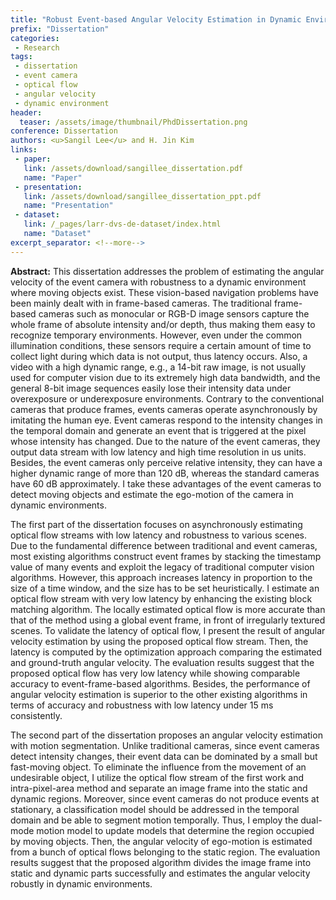 ```yaml
---
title: "Robust Event-based Angular Velocity Estimation in Dynamic Environments"
prefix: "Dissertation"
categories:
 - Research
tags:
 - dissertation
 - event camera
 - optical flow
 - angular velocity
 - dynamic environment
header:
  teaser: /assets/image/thumbnail/PhdDissertation.png
conference: Dissertation
authors: <u>Sangil Lee</u> and H. Jin Kim
links:
 - paper: 
   link: /assets/download/sangillee_dissertation.pdf
   name: "Paper"
 - presentation:
   link: /assets/download/sangillee_dissertation_ppt.pdf
   name: "Presentation"
 - dataset: 
   link: /_pages/larr-dvs-de-dataset/index.html
   name: "Dataset"
excerpt_separator: <!--more-->
---
```


**Abstract:** This dissertation addresses the problem of estimating the angular velocity of the event camera with robustness to a dynamic environment where moving objects exist. These vision-based navigation problems have been mainly dealt with in frame-based cameras. The traditional frame-based cameras such as monocular or RGB-D image sensors capture the whole frame of absolute intensity and/or depth, thus making them easy to recognize temporary environments. However, even under the common illumination conditions, these sensors require a certain amount of time to collect light during which data is not output, thus latency occurs. Also, a video with a high dynamic range, e.g., a 14-bit raw image, is not usually used for computer vision due to its extremely high data bandwidth, and the general 8-bit image sequences easily lose their intensity data under overexposure or underexposure environments. Contrary to the conventional cameras that produce frames, events cameras operate asynchronously by imitating the human eye. Event cameras respond to the intensity changes in the temporal domain and generate an event that is triggered at the pixel whose intensity has changed. Due to the nature of the event cameras, they output data stream with low latency and high time resolution in us units. Besides, the event cameras only perceive relative intensity, they can have a higher dynamic range of more than 120 dB, whereas the standard cameras have 60 dB approximately. I take these advantages of the event cameras to detect moving objects and estimate the ego-motion of the camera in dynamic environments.

<!--more-->

The first part of the dissertation focuses on asynchronously estimating optical flow streams with low latency and robustness to various scenes. Due to the fundamental difference between traditional and event cameras, most existing algorithms construct event frames by stacking the timestamp value of many events and exploit the legacy of traditional computer vision algorithms. However, this approach increases latency in proportion to the size of a time window, and the size has to be set heuristically. I estimate an optical flow stream with very low latency by enhancing the existing block matching algorithm. The locally estimated optical flow is more accurate than that of the method using a global event frame, in front of irregularly textured scenes. To validate the latency of optical flow, I present the result of angular velocity estimation by using the proposed optical flow stream. Then, the latency is computed by the optimization approach comparing the estimated and ground-truth angular velocity. The evaluation results suggest that the proposed optical flow has very low latency while showing comparable accuracy to event-frame-based algorithms. Besides, the performance of angular velocity estimation is superior to the other existing algorithms in terms of accuracy and robustness with low latency under 15 ms consistently.

The second part of the dissertation proposes an angular velocity estimation with motion segmentation. Unlike traditional cameras, since event cameras detect intensity changes, their event data can be dominated by a small but fast-moving object. To eliminate the influence from the movement of an undesirable object, I utilize the optical flow stream of the first work and intra-pixel-area method and separate an image frame into the static and dynamic regions. Moreover, since event cameras do not produce events at stationary, a classification model should be addressed in the temporal domain and be able to segment motion temporally. Thus, I employ the dual-mode motion model to update models that determine the region occupied by moving objects. Then, the angular velocity of ego-motion is estimated from a bunch of optical flows belonging to the static region. The evaluation results suggest that the proposed algorithm divides the image frame into static and dynamic parts successfully and estimates the angular velocity robustly in dynamic environments.
